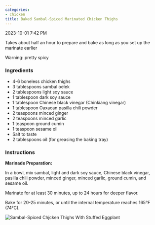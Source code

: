 ```yaml
---
categories:
- chicken
title: Baked Sambal-Spiced Marinated Chicken Thighs
---
```



2023-10-01 7:42 PM

Takes about half an hour to prepare and bake as long as you set up the marinate earlier

Warning: pretty spicy

### Ingredients

- 4-6 boneless chicken thighs
- 3 tablespoons sambal oelek
- 2 tablespoons light soy sauce
- 1 tablespoon dark soy sauce
- 1 tablespoon Chinese black vinegar (Chinkiang vinegar)
- 1 tablespoon Oaxacan pasilla chili powder
- 2 teaspoons minced ginger
- 2 teaspoons minced garlic
- 1 teaspoon ground cumin
- 1 teaspoon sesame oil
- Salt to taste
- 2 tablespoons oil (for greasing the baking tray)

### Instructions

**Marinade Preparation:**

In a bowl, mix sambal, light and dark soy sauce, Chinese black vinegar, pasilla chili powder, minced ginger, minced garlic, ground cumin, and sesame oil.

Marinate for at least 30 minutes, up to 24 hours for deeper flavor.

Bake for 20-25 minutes, or until the internal temperature reaches 165°F (74°C).

![Sambal-Spiced Chjcken Thighs With Stuffed Eggplant](https://onedrive.live.com/embed?resid=8BC6084B92FFA451%21687867&authkey=%21ALHY6A2mhn06qng&width=660?no.jpg)